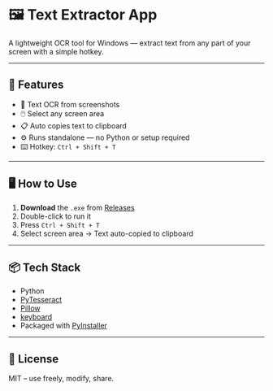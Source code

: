 # 🖼️ Text Extractor App

A lightweight OCR tool for Windows — extract text from any part of your screen with a simple hotkey.

---

## 🚀 Features
- 📝 Text OCR from screenshots
- 🖱️ Select any screen area
- 📋 Auto copies text to clipboard
- ⚙️ Runs standalone — no Python or setup required
- ⌨️ Hotkey: `Ctrl + Shift + T`

---

## 🖥️ How to Use
1. **Download** the `.exe` from [Releases](https://github.com/Sachmann07/Text-Extractor-App/releases)
2. Double-click to run it
3. Press `Ctrl + Shift + T`  
4. Select screen area → Text auto-copied to clipboard

---

## 📦 Tech Stack
- Python
- [PyTesseract](https://github.com/madmaze/pytesseract)
- [Pillow](https://pillow.readthedocs.io/)
- [keyboard](https://github.com/boppreh/keyboard)
- Packaged with [PyInstaller](https://pyinstaller.org/)

---

## 📄 License
MIT – use freely, modify, share.
